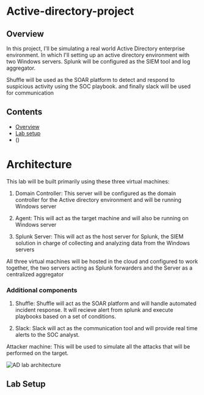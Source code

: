 # Active-directory-project
## Overview
In this project, I'll be simulating a real world Active Directory enterprise environment. In which I'll setting up an active directory environment with two Windows servers. Splunk will be configured as the SIEM tool and log aggregator.

Shuffle will be used as the SOAR platform to detect and respond to suspicious activity using the SOC playbook. and finally slack will be used for communication

## Contents 
- [Overview](#Overview)
- [Lab setup](#Lab-setup)
- ()


# Architecture
This lab will be built primarily using these three virtual machines:

1. Domain Controller:
This server will be configured as the domain controller for the Active directory environment and will be running Windows server

2. Agent:
This will act as the target machine and will also be running on Windows server

3. Splunk Server:
This will act as the host server for Splunk, the SIEM solution in charge of collecting and analyzing data from the Windows servers

All three virtual machines will be hosted in the cloud and configured to work together, the two servers acting as Splunk forwarders and the Server as a centralized aggregator

### Additional components
1. Shuffle: Shuffle  will act as the SOAR platform and will handle automated incident response. It will recieve alert from splunk and execute playbooks based on a set of conditions.

2. Slack: Slack will act as the communication tool and will provide real time alerts to the SOC analyst.

Attacker machine:
This will be used to simulate all the attacks that will be performed on the target.

![AD lab architecture](https://github.com/user-attachments/assets/31f8a90a-8fb1-4115-be75-7d7f0679e3e2)

## Lab Setup

